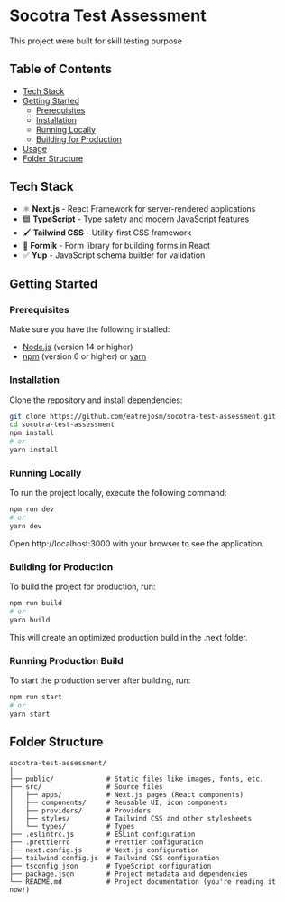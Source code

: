 # Socotra Test Assessment

This project were built for skill testing purpose

## Table of Contents

- [Tech Stack](#tech-stack)
- [Getting Started](#getting-started)
  - [Prerequisites](#prerequisites)
  - [Installation](#installation)
  - [Running Locally](#running-locally)
  - [Building for Production](#building-for-production)
- [Usage](#usage)
- [Folder Structure](#folder-structure)

## Tech Stack

- ⚛️ **Next.js** - React Framework for server-rendered applications
- 🟦 **TypeScript** - Type safety and modern JavaScript features
- 🖌 **Tailwind CSS** - Utility-first CSS framework
- 📑 **Formik** - Form library for building forms in React
- ✅ **Yup** - JavaScript schema builder for validation

## Getting Started

### Prerequisites

Make sure you have the following installed:

- [Node.js](https://nodejs.org/) (version 14 or higher)
- [npm](https://www.npmjs.com/) (version 6 or higher) or [yarn](https://yarnpkg.com/)

### Installation

Clone the repository and install dependencies:

```bash
git clone https://github.com/eatrejosm/socotra-test-assessment.git
cd socotra-test-assessment
npm install
# or
yarn install
```

### Running Locally

To run the project locally, execute the following command:

```bash
npm run dev
# or
yarn dev
```

Open http://localhost:3000 with your browser to see the application.

### Building for Production

To build the project for production, run:

```bash
npm run build
# or
yarn build
```

This will create an optimized production build in the .next folder.

### Running Production Build

To start the production server after building, run:

```bash
npm run start
# or
yarn start
```

## Folder Structure

```
socotra-test-assessment/
│
├── public/             # Static files like images, fonts, etc.
├── src/                # Source files
│   ├── apps/           # Next.js pages (React components)
│   ├── components/     # Reusable UI, icon components
│   ├── providers/      # Providers
│   ├── styles/         # Tailwind CSS and other stylesheets
│   └── types/          # Types
├── .eslintrc.js        # ESLint configuration
├── .prettierrc         # Prettier configuration
├── next.config.js      # Next.js configuration
├── tailwind.config.js  # Tailwind CSS configuration
├── tsconfig.json       # TypeScript configuration
├── package.json        # Project metadata and dependencies
└── README.md           # Project documentation (you're reading it now!)
```
